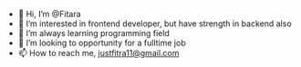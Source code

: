 - 👋 Hi, I’m @Fitara
- 👀 I’m interested in frontend developer, but have strength in backend also
- 🌱 I’m always learning programming field
- 💞️ I’m looking to opportunity for a fulltime job
- 📫 How to reach me, justfitra11@gmail.com

<!---
Fitara/Fitara is a ✨ special ✨ repository because its `README.md` (this file) appears on your GitHub profile.
You can click the Preview link to take a look at your changes.
--->
